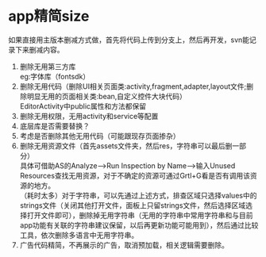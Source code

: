 # app精简size

如果直接用主版本删减方式做，首先将代码上传到分支上，然后再开发，svn能记录下来删减内容。  
 1. 删除无用第三方库  
 eg:字体库（fontsdk）  
 2. 删除无用代码（删除UI相关页面类:activity,fragment,adapter,layout文件;删除明显无用的页面相关类:bean,自定义控件大块代码）  
 EditorActivity中public属性和方法都保留  
 3. 删除无用权限，无用activity和service等配置  
 4. 底层库是否需要替换？  
 5. 考虑是否删除其他无用代码（可能跟现存页面掺杂）  
 6. 删除无用资源文件（首先assets文件夹，然后res，字符串可以最后删一部分）  
 具体可借助AS的Analyze--&gt;Run Inspection by Name--&gt;输入Unused Resources查找无用资源，对于不确定的资源可通过Grtl+G看是否有调用该资源的地方。  
 （耗时太多）对于字符串，可以先通过上述方式，排查区域只选择values中的strings文件（关闭其他打开文件，面板上只留strings文件，然后选择区域选择打开文件即可），删除掉无用字符串（无用的字符串中常用字符串和与目前app功能有关联的字符串建议保留，以后再更新功能可能用到），然后通过比较工具，依次删除多语言中无用字符串。  
 7. 广告代码精简，不再展示的广告，取消预加载，相关逻辑需要删除。  


